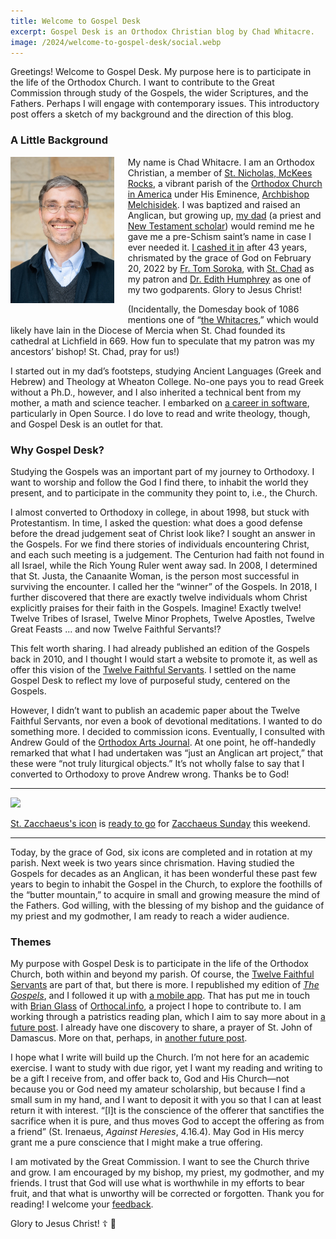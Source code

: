 ```yaml
---
title: Welcome to Gospel Desk
excerpt: Gospel Desk is an Orthodox Christian blog by Chad Whitacre.
image: /2024/welcome-to-gospel-desk/social.webp
---
```


Greetings! Welcome to Gospel Desk. My purpose here is to participate in the
life of the Orthodox Church. I want to contribute to the Great Commission
through study of the Gospels, the wider Scriptures, and the Fathers. Perhaps I
will engage with contemporary issues. This introductory post offers a sketch 
of my background and the direction of this blog.

### A Little Background 

<div><a href="chadwhitacre.jpg"><img src="/about/chadwhitacre.small.jpg" style="float: left; margin: 0 16pt 16pt 0; width: 33%;"></a></div>

My name is Chad Whitacre. I am an Orthodox Christian, a member of [St.
Nicholas, McKees Rocks](https://orthodoxpittsburgh.org/), a vibrant parish of
the [Orthodox Church in America](https://www.oca.org/) under His Eminence,
[Archbishop Melchisidek](https://www.ocadwpa.org/ourbishop). I was baptized and
raised an Anglican, but growing up, [my dad](https://singinghome.com/) (a
priest and [New Testament scholar](https://whitacregreek.com/)) would remind me
he gave me a pre-Schism saint’s name in case I ever needed it. [I cashed
it
in](https://www.ancientfaith.com/podcasts/aftodaylive/the_ups_and_downs_of_the_journey_to_orthodox_christianity)
after 43 years, chrismated by the grace of God on February 20, 2022 by [Fr. Tom
Soroka](https://www.ancientfaith.com/contributors/tom_soroka), with [St.
Chad](https://orthochristian.com/101836.html) as my patron and [Dr. Edith
Humphrey](https://edithmhumphrey.com/) as one of my two godparents. Glory to
Jesus Christ!

(Incidentally, the Domesday book of 1086 mentions one of “[the
Whitacres](https://en.wikipedia.org/wiki/Nether_Whitacre),” which would likely
have lain in the Diocese of Mercia when St. Chad founded its cathedral at
Lichfield in 669. How fun to speculate that my patron was my ancestors’ bishop!
St. Chad, pray for us!)

I started out in my dad’s footsteps, studying Ancient Languages (Greek and
Hebrew) and Theology at Wheaton College. No-one pays you to read Greek without
a Ph.D., however, and I also inherited a technical bent from my mother, a math
and science teacher. I embarked on [a career in
software](https://chadwhitacre.com/), particularly in Open Source. I do love to
read and write theology, though, and Gospel Desk is an outlet for that.

### Why Gospel Desk?

Studying the Gospels was an important part of my journey to Orthodoxy. I want
to worship and follow the God I find there, to inhabit the world they present,
and to participate in the community they point to, i.e., the Church.

I almost converted to Orthodoxy in college, in about 1998, but stuck with
Protestantism. In time, I asked the question: what does a good defense before
the dread judgement seat of Christ look like? I sought an answer in the
Gospels. For we find there stories of individuals encountering Christ, and each
such meeting is a judgement. The Centurion had faith not found in all Israel,
while the Rich Young Ruler went away sad. In 2008, I determined that St. Justa,
the Canaanite Woman, is the person most successful in surviving the encounter.
I called her the “winner” of the Gospels. In 2018, I further discovered that
there are exactly twelve individuals whom Christ explicitly praises for their
faith in the Gospels. Imagine! Exactly twelve! Twelve Tribes of Israsel, Twelve
Minor Prophets, Twelve Apostles, Twelve Great Feasts ... and now Twelve Faithful
Servants!? 

This felt worth sharing. I had already published an edition of the Gospels back
in 2010, and I thought I would start a website to promote it, as well as offer
this vision of the [Twelve Faithful Servants](/the-twelve-faithful-servants/).
I settled on the name Gospel Desk to reflect my love of purposeful study,
centered on the Gospels.

However, I didn’t want to publish an academic paper about the Twelve Faithful
Servants, nor even a book of devotional meditations. I wanted to do something
more. I decided to commission icons. Eventually, I consulted with Andrew Gould
of the [Orthodox Arts Journal](https://orthodoxartsjournal.org/). At one point,
he off-handedly remarked that what I had undertaken was “just an Anglican art
project,” that these were “not truly liturgical objects.” It’s not wholly false
to say that I converted to Orthodoxy to prove Andrew wrong. Thanks be to God!

---

<a href="./tetrapod.webp"><img src="./tetrapod.webp"></a> 
<div class="caption"><a href="/the-twelve-faithful-servants/st-zacchaeus/">St.
Zacchaeus's icon</a> is <a href="https://www.facebook.com/OrthodoxPittsburgh/videos/1021074838986786?t=7401">ready to go</a> for <a
href="https://www.oca.org/saints/lives/2024/02/18/1-sunday-of-zacchaeus">Zacchaeus
Sunday</a> this weekend.</div>

---

Today, by the grace of God, six icons are completed and in rotation at my
parish. Next week is two years since chrismation. Having studied the Gospels
for decades as an Anglican, it has been wonderful these past few years to begin
to inhabit the Gospel in the Church, to explore the foothills of the “butter
mountain,” to acquire in small and growing measure the mind of the Fathers.
God willing, with the blessing of my bishop and the guidance of my priest and
my godmother, I am ready to reach a wider audience.

### Themes

My purpose with Gospel Desk is to participate in the life of the Orthodox
Church, both within and beyond my parish. Of course, the [Twelve Faithful
Servants](/the-twelve-faithful-servants/) are part of that, but there is more.
I republished my edition of [_The Gospels_](/the-gospels), and I followed it up
with [a mobile app](/app/). That has put me in touch with [Brian
Glass](https://parochianus.blog/) of [Orthocal.info](https://orthocal.info/), a
project I hope to contribute to. I am working through a patristics reading
plan, which I aim to say more about in [a future
post](https://github.com/gospeldesk/www.gospeldesk.org/issues/29). I already
have one discovery to share, a prayer of St. John of Damascus. More on that, perhaps, in
[another future post](https://github.com/gospeldesk/www.gospeldesk.org/issues/31).

I hope what I write will build up the Church. I’m not here for an academic
exercise. I want to study with due rigor, yet I want my reading and writing to
be a gift I receive from, and offer back to, God and His Church—not because you
or God need my amateur scholarship, but because I find a small sum in my hand,
and I want to deposit it with you so that I can at least return it with
interest. “[I]t is the conscience of the offerer that sanctifies the sacrifice
when it is pure, and thus moves God to accept the offering as from a friend”
(St. Irenaeus, _Against Heresies_, 4.16.4). May God in His mercy grant me a
pure conscience that I might make a true offering.

I am motivated by the Great Commission. I want to see the Church thrive and
grow. I am encouraged by my bishop, my priest, my godmother, and my friends. I
trust that God will use what is worthwhile in my efforts to bear fruit, and
that what is unworthy will be corrected or forgotten. Thank you for reading!
I welcome your [feedback](mailto:chad@zetaweb.com).

Glory to Jesus Christ! ☦️ 💃
